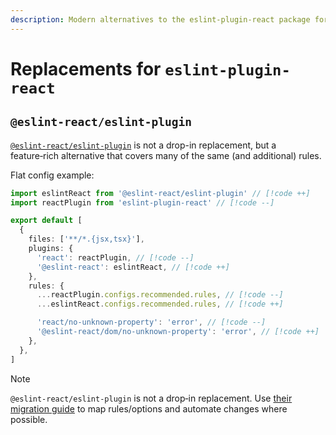 ```yaml
---
description: Modern alternatives to the eslint-plugin-react package for React/JSX-specific linting rules
---
```


# Replacements for `eslint-plugin-react`

## `@eslint-react/eslint-plugin`

[`@eslint-react/eslint-plugin`](https://github.com/Rel1cx/eslint-react) is not a drop-in replacement, but a feature‑rich alternative that covers many of the same (and additional) rules.

Flat config example:

```ts
import eslintReact from '@eslint-react/eslint-plugin' // [!code ++]
import reactPlugin from 'eslint-plugin-react' // [!code --]

export default [
  {
    files: ['**/*.{jsx,tsx}'],
    plugins: {
      'react': reactPlugin, // [!code --]
      '@eslint-react': eslintReact, // [!code ++]
    },
    rules: {
      ...reactPlugin.configs.recommended.rules, // [!code --]
      ...eslintReact.configs.recommended.rules, // [!code ++]

      'react/no-unknown-property': 'error', // [!code --]
      '@eslint-react/dom/no-unknown-property': 'error', // [!code ++]
    },
  },
]
```

> [!NOTE]
> `@eslint-react/eslint-plugin` is not a drop‑in replacement. Use [their migration guide](https://eslint-react.xyz/docs/migration) to map rules/options and automate changes where possible.
